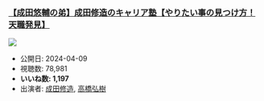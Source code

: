 ### [【成田悠輔の弟】成田修造のキャリア塾【やりたい事の見つけ方！天職発見】](https://www.youtube.com/watch?v=qftPv4iOfU8)
[![](https://img.youtube.com/vi/qftPv4iOfU8/sddefault.jpg)](https://www.youtube.com/watch?v=qftPv4iOfU8)
-   公開日: 2024-04-09
-   視聴数: 78,981
-   **いいね数: 1,197**
-   出演者: [成田修造](/rehacq_fan/people/成田修造 "wikilink"), [高橋弘樹](/rehacq_fan/people/高橋弘樹 "wikilink")
